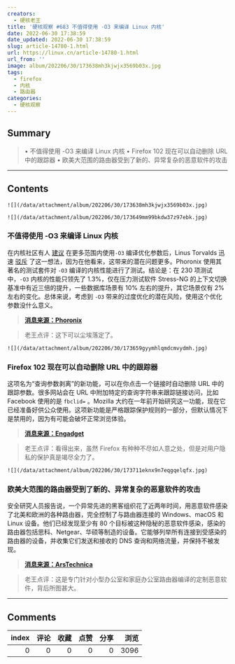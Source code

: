 ```yaml
---
creators:
  - 硬核老王
title: '硬核观察 #683 不值得使用 -O3 来编译 Linux 内核'
date: 2022-06-30 17:38:59
date_updated: 2022-06-30 17:38:59
slug: article-14780-1.html
url: https://linux.cn/article-14780-1.html
url_from: ''
image: album/202206/30/173638mh3kjwjx3569b03x.jpg
tags:
  - firefox
  - 内核
  - 路由器
categories:
  - 硬核观察
---
```


## Summary

> • 不值得使用 -O3 来编译 Linux 内核 • Firefox 102 现在可以自动删除 URL 中的跟踪器 • 欧美大范围的路由器受到了新的、异常复杂的恶意软件的攻击

***

<!-- more -->

## Contents

`![](/data/attachment/album/202206/30/173638mh3kjwjx3569b03x.jpg)`

`![](/data/attachment/album/202206/30/173649mm99bkdw37z97ebk.jpg)`

### 不值得使用 -O3 来编译 Linux 内核

在内核社区有人 [建议](https://linux.cn/article-14749-1.html) 在更多范围内使用`-O3` 编译优化参数后，Linus Torvalds 迅速 [驳斥](https://linux.cn/article-14762-1.html) 了这一想法，因为在他看来，这带来的潜在问题更多。Phoronix 使用其著名的测试套件对 `-O3` 编译的内核性能进行了测试。结论是：在 230 项测试中，`-O3` 内核的性能只领先了 1.3%，仅在压力测试软件 Stress-NG 的上下文切换基准中有近三倍的提升，一些数据库场景有 10% 左右的提升，其它场景仅有 2% 左右的变化。总体来说，考虑到 `-O3` 带来的过度优化的潜在风险，使用这个优化参数没什么意义。

> 
> **[消息来源：Phoronix](https://www.phoronix.com/scan.php?page=article&item=linux-kernel-o3)**
> 
> 
> 

> 
> 老王点评：这下可以尘埃落定了。
> 
> 
> 

`![](/data/attachment/album/202206/30/173659gyymhlqmdcmvydmh.jpg)`

### Firefox 102 现在可以自动删除 URL 中的跟踪器

这项名为“查询参数剥离”的新功能，可以在你点击一个链接时自动删除 URL 中的跟踪参数。很多网站会在 URL 中附加特定的查询字符串来跟踪链接访问，比如 Facebook 使用的是 `fbclid=` 。Mozilla 大约在一年前开始研究这一功能，现在它已经准备好供公众使用。这项新功能是严格跟踪保护规则的一部分，但默认情况下是禁用的，因为有可能会破坏正常浏览体验。

> 
> **[消息来源：Engadget](https://www.engadget.com/firefox-can-now-automatically-remove-tracking-from-ur-ls-115228742.html)**
> 
> 
> 

> 
> 老王点评：看得出来，虽然 Firefox 有种种不尽如人意之处，但是对用户隐私的保护真是竭尽全力了。
> 
> 
> 

`![](/data/attachment/album/202206/30/173711eknx9n7eqgqelqfx.jpg)`

### 欧美大范围的路由器受到了新的、异常复杂的恶意软件的攻击

安全研究人员报告说，一个异常先进的黑客组织花了近两年时间，用恶意软件感染了北美和欧洲的各种路由器，完全控制了与路由器连接的 Windows、macOS 和 Linux 设备。他们已经发现至少有 80 个目标被这种隐秘的恶意软件感染，感染的路由器包括思科、Netgear、华硕等制造的设备。它能够列举所有连接到受感染的路由器的设备，并收集它们发送和接收的 DNS 查询和网络流量，并保持不被发现。

> 
> **[消息来源：ArsTechnica](https://arstechnica.com/information-technology/2022/06/a-wide-range-of-routers-are-under-attack-by-new-unusually-sophisticated-malware/)**
> 
> 
> 

> 
> 老王点评：这是专门针对小型办公室和家庭办公室路由器编译的定制恶意软件，背后所图甚大。
> 
> 
>

***

## Comments


|   index |   评论 |   收藏 |   点赞 |   分享 |   浏览 |
|--------:|-------:|-------:|-------:|-------:|-------:|
|       0 |      0 |      0 |      0 |      0 |   3096 |
